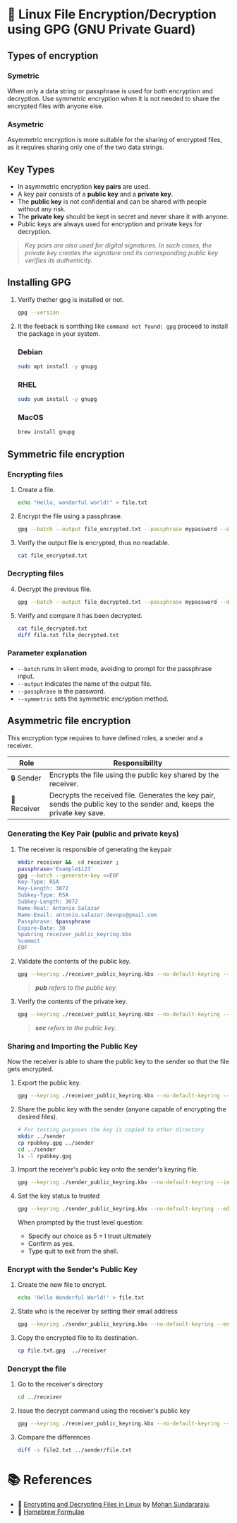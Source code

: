 # :penguin: Linux File Encryption/Decryption using GPG (GNU Private Guard) 

## Types of encryption
### **Symetric**
When only a data string or passphrase is used for both encryption and decryption.
Use symmetric encryption when it is not needed to share the encrypted files with anyone else. 

### **Asymetric**
Asymmetric encryption is more suitable for the sharing of encrypted files, as it requires sharing only one of the two data strings. 

## Key Types
- In asymmetric encryption **key pairs** are used.
- A key pair consists of a **public key** and a **private key**.
- The **public key** is not confidential and can be shared with people without any risk.
- The **private key** should be kept in secret and never share it with anyone.
- Public keys are always used for encryption and private keys for decryption.
> _Key pairs are also used for digital signatures. In such cases, the private key creates the signature and its corresponding public key verifies its authenticity._ 

## Installing GPG
1. Verify thether gpg is installed or not.
   ```bash
   gpg --version
   ```

2. It the feeback is somthing like `command not found: gpg` proceed to install the package in your system.

   ### Debian 
   ```bash
   sudo apt install -y gnupg
   ```

   ### RHEL
   ```bash
   sudo yum install -y gnupg
   ```

   ### MacOS
   ```bash
   brew install gnupg
   ```

## Symmetric file encryption
### Encrypting files
1. Create a file.
   ```bash
   echo "Hello, wonderful world!" > file.txt
   ```

2. Encrypt the file using a passphrase.
   ```bash
   gpg --batch --output file_encrypted.txt --passphrase mypassword --symmetric file.txt
   ```

3. Verify the output file is encrypted, thus no readable.
   ```bash
   cat file_encrypted.txt
   ```

### Decrypting files
4. Decrypt the previous file.
   ```bash
   gpg --batch --output file_decrypted.txt --passphrase mypassword --decrypt file_encrypted.txt
   ```

5. Verify and compare it has been decrypted.
   ```bash
   cat file_decrypted.txt
   diff file.txt file_decrypted.txt
   ```

### Parameter explanation
- `--batch` runs in silent mode, avoiding to prompt for the passphrase input.
- `--output` indicates the name of the output file.
- `--passphrase` is the password.
- `--symmetric` sets the symmetric encryption method.

## Asymmetric file encryption
This encryption type requires to have defined roles, a sneder and a receiver.

|Role|Responsibility|
|--|--|
|:lock: Sender|Encrypts the file using the public key shared by the receiver.|
|:key: Receiver|Decrypts the received file. Generates the key pair, sends the public key to the sender and, keeps the private key save.|

### Generating the Key Pair (public and private keys)
1. The receiver is responsible of generating the keypair
    ```bash
    mkdir receiver &&  cd receiver ;
    passphrase='Example$123'
    gpg --batch --generate-key <<EOF
    Key-Type: RSA
    Key-Length: 3072
    Subkey-Type: RSA
    Subkey-Length: 3072
    Name-Real: Antonio Salazar
    Name-Email: antonio.salazar.devops@gmail.com
    Passphrase: $passphrase
    Expire-Date: 30
    %pubring receiver_public_keyring.kbx
    %commit
    EOF
    ```

2. Validate the contents of the public key.
   ```bash
   gpg --keyring ./receiver_public_keyring.kbx --no-default-keyring --list-keys
   ```

   > _**pub** refers to the public key._

3. Verify the contents of the private key.
   ```bash
   gpg --keyring ./receiver_public_keyring.kbx --no-default-keyring --list-secret-keys
   ```
   > _**sec** refers to the public key._

### Sharing and Importing the Public Key 

Now the receiver is able to share the public key to the sender so that the file gets encrypted. 

1. Export the public key.
   ```bash
   gpg --keyring ./receiver_public_keyring.kbx --no-default-keyring --armor --output rpubkey.gpg --export antonio.salazar.devops@gmail.com
   ```

2. Share the public key with the sender (anyone capable of encrypting the desired files).
   ```bash
   # For testing purposes the key is copied to other directory
   mkdir ../sender
   cp rpubkey.gpg ../sender
   cd ../sender 
   ls -l rpubkey.gpg
   ```

3. Import the receiver's public key onto the sender's keyring file.
   ```bash
   gpg --keyring ./sender_public_keyring.kbx --no-default-keyring --import rpubkey.gpg
   ```

4. Set the key status to trusted
   ```bash
   gpg --keyring ./sender_public_keyring.kbx --no-default-keyring --edit-key "antonio.salazar.devops@gmail.com" trust
   ```

   When prompted by the trust level question:
   - Specify our choice as 5 = I trust ultimately
   - Confirm as yes. 
   - Type quit to exit from the shell.

### Encrypt with the Sender's Public Key
1. Create the new file to encrypt.
   ```bash
   echo 'Hello Wonderful World!' > file.txt
   ```

2. State who is the receiver by setting their email address
   ```bash
   gpg --keyring ./sender_public_keyring.kbx --no-default-keyring --encrypt --recipient "antonio.salazar.devops@gmail.com" file.txt
   ```

3.  Copy the encrypted file to its destination.
    ```bash
    cp file.txt.gpg  ../receiver
    ```

### Dencrypt the file
1. Go to the receiver's directory
   ```bash
   cd ../receiver
   ```

2. Issue the decrypt command using the receiver's public key
   ```bash
   gpg --keyring ./receiver_public_keyring.kbx --no-default-keyring --pinentry-mode=loopback --passphrase "$passphrase" --output file2.txt --decrypt file.txt.gpg
   ```

3. Compare the differences
   ```bash
   diff -s file2.txt ../sender/file.txt
   ```

# :books: References
- :link: [Encrypting and Decrypting Files in Linux](https://www.baeldung.com/linux/encrypt-decrypt-files) by [Mohan Sundararaju](https://www.baeldung.com/linux/author/mohan-sundararaju).
- :link: [Homebrew Formulae](https://formulae.brew.sh/formula/gnupg)
